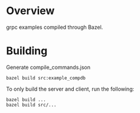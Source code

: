 <!--
 * @Author: Leeson
 * @Date: 2023-09-25 23:46:38
-->
# Overview
grpc examples compiled through Bazel.

# Building 
Generate compile_commands.json

```shell
bazel build src:example_compdb
```

To only build the server and client, run the following:

```shell
bazel build ...
bazel build src/...
```
